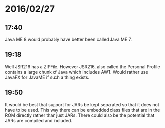 # 2016/02/27

## 17:40

Java ME 8 would probably have better been called Java ME 7.

## 19:18

Well JSR216 has a ZIPFile. However JSR216, also called the Personal Profile
contains a large chunk of Java which includes AWT. Would rather use JavaFX for
JavaME if such a thing exists.

## 19:50

It would be best that support for JARs be kept separated so that it does not
have to be used. This way there can be embedded class files that are in the
ROM directly rather than just JARs. There could also be the potential that
JARs are compiled and included.

